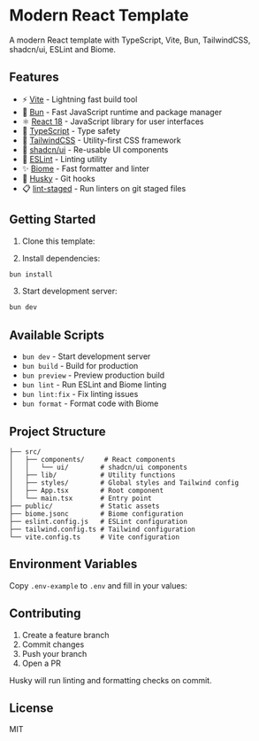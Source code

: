 # Modern React Template

A modern React template with TypeScript, Vite, Bun, TailwindCSS, shadcn/ui, ESLint and Biome.

## Features

- ⚡️ [Vite](https://vitejs.dev/) - Lightning fast build tool
- 🏃 [Bun](https://bun.sh/) - Fast JavaScript runtime and package manager
- ⚛️ [React 18](https://react.dev/) - JavaScript library for user interfaces
- 📘 [TypeScript](https://www.typescriptlang.org/) - Type safety
- 🎨 [TailwindCSS](https://tailwindcss.com/) - Utility-first CSS framework
- 🎯 [shadcn/ui](https://ui.shadcn.com/) - Re-usable UI components
- 📏 [ESLint](https://eslint.org/) - Linting utility
- ✨ [Biome](https://biomejs.dev/) - Fast formatter and linter
- 🐶 [Husky](https://typicode.github.io/husky/) - Git hooks
- 📋 [lint-staged](https://github.com/okonet/lint-staged) - Run linters on git staged files

## Getting Started

1. Clone this template:

2. Install dependencies:
```sh
bun install
```

3. Start development server:
```sh
bun dev
```

## Available Scripts

- `bun dev` - Start development server
- `bun build` - Build for production
- `bun preview` - Preview production build
- `bun lint` - Run ESLint and Biome linting
- `bun lint:fix` - Fix linting issues
- `bun format` - Format code with Biome

## Project Structure

```
├── src/
│   ├── components/     # React components
│   │   └── ui/        # shadcn/ui components
│   ├── lib/           # Utility functions
│   ├── styles/        # Global styles and Tailwind config
│   ├── App.tsx        # Root component
│   └── main.tsx       # Entry point
├── public/            # Static assets
├── biome.jsonc        # Biome configuration
├── eslint.config.js   # ESLint configuration
├── tailwind.config.ts # Tailwind configuration
└── vite.config.ts     # Vite configuration
```

## Environment Variables

Copy `.env-example` to `.env` and fill in your values:

## Contributing

1. Create a feature branch
2. Commit changes
3. Push your branch
4. Open a PR

Husky will run linting and formatting checks on commit.

## License

MIT

